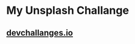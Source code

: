 # My Unsplash Challange

## [devchallanges.io](https://devchallenges.io/challenges/rYyhwJAxMfES5jNQ9YsP)
